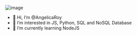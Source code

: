 ![image](https://img.freepik.com/vector-gratis/desarrollo-software-codificacion-web-concepto-programacion-computadoras-portatiles-diseno-sitios-web-codificacion-trabajo-remoto-hogar_3482-5615.jpg)
- 👋 Hi, I’m @AngelicaRoy
- 👀 I’m interested in JS, Python, SQL and NoSQL Database
- 🌱 I’m currently learning NodeJS
<!---
AngelicaRoy/AngelicaRoy is a ✨ special ✨ repository because its `README.md` (this file) appears on your GitHub profile.
You can click the Preview link to take a look at your changes.
--->
